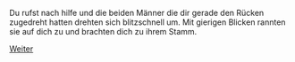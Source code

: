 Du rufst nach hilfe und die beiden Männer die dir gerade den Rücken zugedreht hatten drehten sich blitzschnell um.
Mit gierigen Blicken rannten sie auf dich zu und brachten dich zu ihrem Stamm.

[Weiter](stammdermenschenesser.md)
